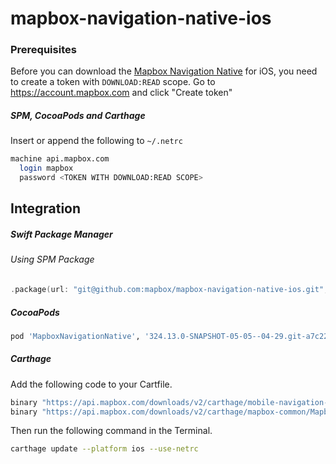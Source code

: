 # mapbox-navigation-native-ios

### Prerequisites

Before you can download the [Mapbox Navigation Native](https://github.com/mapbox/mapbox-navigation-native) for iOS, you need to create a token with `DOWNLOAD:READ` scope.
Go to https://account.mapbox.com and click "Create token"

##### SPM, CocoaPods and Carthage
Insert or append the following to `~/.netrc`

```bash
machine api.mapbox.com
  login mapbox
  password <TOKEN WITH DOWNLOAD:READ SCOPE>
```

## Integration

##### Swift Package Manager

###### Using SPM Package

```swift
.package(url: "git@github.com:mapbox/mapbox-navigation-native-ios.git", from: "324.13.0-SNAPSHOT-05-05--04-29.git-a7c22c9-SNAPSHOT.0506T0625Z.1ac52fc"),
```

##### CocoaPods

```ruby
pod 'MapboxNavigationNative', '324.13.0-SNAPSHOT-05-05--04-29.git-a7c22c9-SNAPSHOT.0506T0625Z.1ac52fc'
```

##### Carthage

Add the following code to your Cartfile.

```bash
binary "https://api.mapbox.com/downloads/v2/carthage/mobile-navigation-native/MapboxNavigationNative.json" == 324.13.0-SNAPSHOT-05-05--04-29.git-a7c22c9-SNAPSHOT.0506T0625Z.1ac52fc
binary "https://api.mapbox.com/downloads/v2/carthage/mapbox-common/MapboxCommon-ios.json" == 24.13.0-SNAPSHOT-05-05--04-29.git-a7c22c9
```

Then run the following command in the Terminal.
```bash
carthage update --platform ios --use-netrc
```
